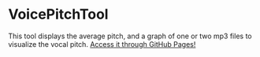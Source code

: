 # VoicePitchTool
This tool displays the average pitch, and a graph of one or two mp3 files to visualize the vocal pitch.
[Access it through GitHub Pages!](https://cvinker.github.io/FeminineVoicePitchTool/)
